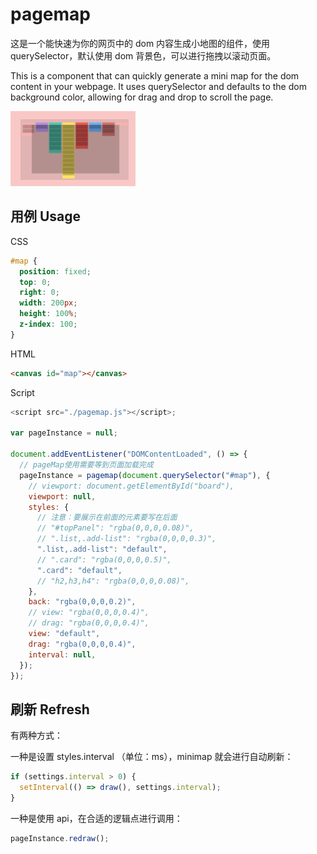 # pagemap

这是一个能快速为你的网页中的 dom 内容生成小地图的组件，使用 querySelector，默认使用 dom 背景色，可以进行拖拽以滚动页面。

This is a component that can quickly generate a mini map for the dom content in your webpage. It uses querySelector and defaults to the dom background color, allowing for drag and drop to scroll the page.

<img src="./assets/截屏2024-06-21%2010.02.45.png" width="200" height="120">

## 用例 Usage

CSS

```css
#map {
  position: fixed;
  top: 0;
  right: 0;
  width: 200px;
  height: 100%;
  z-index: 100;
}
```

HTML

```html
<canvas id="map"></canvas>
```

Script

```javascript
<script src="./pagemap.js"></script>;

var pageInstance = null;

document.addEventListener("DOMContentLoaded", () => {
  // pageMap使用需要等到页面加载完成
  pageInstance = pagemap(document.querySelector("#map"), {
    // viewport: document.getElementById("board"),
    viewport: null,
    styles: {
      // 注意：要展示在前面的元素要写在后面
      // "#topPanel": "rgba(0,0,0,0.08)",
      // ".list,.add-list": "rgba(0,0,0,0.3)",
      ".list,.add-list": "default",
      // ".card": "rgba(0,0,0,0.5)",
      ".card": "default",
      // "h2,h3,h4": "rgba(0,0,0,0.08)",
    },
    back: "rgba(0,0,0,0.2)",
    // view: "rgba(0,0,0,0.4)",
    // drag: "rgba(0,0,0,0.4)",
    view: "default",
    drag: "rgba(0,0,0,0.4)",
    interval: null,
  });
});
```

## 刷新 Refresh

有两种方式：

一种是设置 styles.interval （单位：ms），minimap 就会进行自动刷新：

```javascript
if (settings.interval > 0) {
  setInterval(() => draw(), settings.interval);
}
```

一种是使用 api，在合适的逻辑点进行调用：

```javascript
pageInstance.redraw();
```
